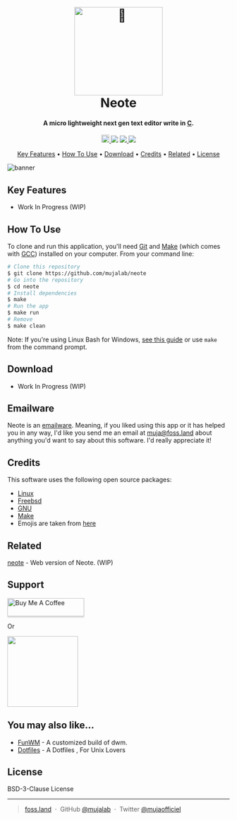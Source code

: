 <h1 align="center">
  <br>
  <a href="#"><img src="#" alt="📝" width="200"></a>
  <br>
  Neote
  <br>
</h1>

<h4 align="center">A micro lightweight next gen text editor write in <a href="http://www.open-std.org/jtc1/sc22/wg14/" target="_blank">C</a>.</h4>

<p align="center">
    <a href="https://badge.fury.io/gh/mujalab%2Fneote"><img src="https://badge.fury.io/gh/mujalab%2Fneote@2x.png" alt="GitHub version" height="18">
    </a>
  <a href="https://gitter.im/neote/neote"><img src="https://badges.gitter.im/amitmerchant1990/electron-markdownify.svg"></a>
  <a href="https://saythanks.io/to/mr.mujadiv@gmail.com">
      <img src="https://img.shields.io/badge/Say%20Thanks-!-1EAEDB.svg">
  </a>
  <a href="https://www.paypal.me/mujalab">
    <img src="https://img.shields.io/badge/$-donate-ff69b4.svg?maxAge=2592000&amp;style=flat">
  </a>
</p>

<p align="center">
  <a href="#key-features">Key Features</a> •
  <a href="#how-to-use">How To Use</a> •
  <a href="#download">Download</a> •
  <a href="#credits">Credits</a> •
  <a href="#related">Related</a> •
  <a href="#license">License</a>
</p>

![banner](https://github.com/mujalab/neote/blob/main/assets/img/banar.png)

## Key Features

* Work In Progress (WIP)

## How To Use

To clone and run this application, you'll need [Git](https://git-scm.com) and [Make](https://www.gnu.org/software/make/) (which comes with [GCC](https://gcc.gnu.org/)) installed on your computer. From your command line:

```bash
# Clone this repository
$ git clone https://github.com/mujalab/neote
# Go into the repository
$ cd neote
# Install dependencies
$ make
# Run the app
$ make run
# Remove 
$ make clean
```

Note: If you're using Linux Bash for Windows, [see this guide](https://www.howtogeek.com/261575/how-to-run-graphical-linux-desktop-applications-from-windows-10s-bash-shell/) or use `make` from the command prompt.


## Download

* Work In Progress (WIP)

## Emailware

Neote is an [emailware](https://en.wiktionary.org/wiki/emailware). Meaning, if you liked using this app or it has helped you in any way, I'd like you send me an email at <muja@foss.land> about anything you'd want to say about this software. I'd really appreciate it!

## Credits

This software uses the following open source packages:

- [Linux](https://www.linux.org/)
- [Freebsd](https://freebsd.org/)
- [GNU](https://gcc.gnu.org/)
- [Make](https://www.gnu.org/software/make/)
- Emojis are taken from [here](https://github.com/arvida/emoji-cheat-sheet.com)

## Related

[neote](https://github.com/mujalab/neote) - Web version of Neote. (WIP)

## Support

<a href="https://www.buymeacoffee.com/mujalab" target="_blank"><img src="https://www.buymeacoffee.com/assets/img/custom_images/purple_img.png" alt="Buy Me A Coffee" style="height: 41px !important;width: 174px !important;box-shadow: 0px 3px 2px 0px rgba(190, 190, 190, 0.5) !important;-webkit-box-shadow: 0px 3px 2px 0px rgba(190, 190, 190, 0.5) !important;" ></a>

<p>Or</p> 

<a href="https://www.patreon.com/mujalab">
	<img src="https://c5.patreon.com/external/logo/become_a_patron_button@2x.png" width="160">
</a>

## You may also like...

- [FunWM](https://github.com/mujalab/funwm) - A customized build of dwm. 
- [Dotfiles](https://github.com/mujalab/Makefiles) - A Dotfiles , For Unix Lovers 

## License

BSD-3-Clause License

---

> [foss.land](https://www.foss.land) &nbsp;&middot;&nbsp;
> GitHub [@mujalab](https://github.com/mujalab) &nbsp;&middot;&nbsp;
> Twitter [@mujaofficiel](https://twitter.com/mujaofficiel)
